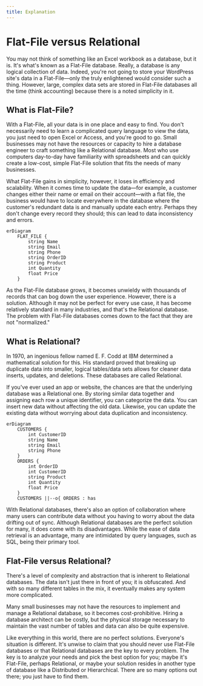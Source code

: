 ```yaml
---
title: Explanation
---
```


# Flat-File versus Relational

You may not think of something like an Excel workbook as a database, but it is. It's what's known as a Flat-File database. Really, a database is any logical collection of data. Indeed, you're not going to store your WordPress site's data in a Flat-File—only the truly enlightened would consider such a thing. However, large, complex data sets are stored in Flat-File databases all the time (think accounting) because there is a noted simplicity in it. 

## What is Flat-File?

With a Flat-File, all your data is in one place and easy to find. 
You don't necessarily need to learn a complicated query language to view the data, you just need to open Excel or Access, and you're good to go.
Small businesses may not have the resources or capacity to hire a database engineer to craft something like a Relational database. 
Most who use computers day-to-day have familiarity with spreadsheets and can quickly create a low-cost, simple Flat-File solution that fits the needs of many businesses. 

What Flat-File gains in simplicity, however, it loses in efficiency and scalability. 
When it comes time to update the data—for example, a customer changes either their name or email on their account—with a flat file, the business would have to locate everywhere in the database where the customer's redundant data is and manually update each entry. 
Perhaps they don't change every record they should; this can lead to data inconsistency and errors. 

``` mermaid
erDiagram
    FLAT_FILE {
        string Name
        string Email
        string Phone
        string OrderID
        string Product
        int Quantity
        float Price
    }
```

As the Flat-File database grows, it becomes unwieldy with thousands of records that can bog down the user experience. 
However, there is a solution. 
Although it may not be perfect for every use case, it has become relatively standard in many industries, and that's the Relational database. 
The problem with Flat-File databases comes down to the fact that they are not "normalized." 

## What is Relational?

In 1970, an ingenious fellow named E. F. Codd at IBM determined a mathematical solution for this. 
His standard proved that breaking up duplicate data into smaller, logical tables/data sets allows for cleaner data inserts, updates, and deletions. 
These databases are called Relational. 

If you've ever used an app or website, the chances are that the underlying database was a Relational one. 
By storing similar data together and assigning each row a unique identifier, you can categorize the data. 
You can insert new data without affecting the old data. 
Likewise, you can update the existing data without worrying about data duplication and inconsistency. 

``` mermaid
erDiagram
    CUSTOMERS {
        int CustomerID
        string Name
        string Email
        string Phone
    }
    ORDERS {
        int OrderID
        int CustomerID
        string Product
        int Quantity
        float Price
    }
    CUSTOMERS ||--o{ ORDERS : has
```

With Relational databases, there's also an option of collaboration where many users can contribute data without you having to worry about the data drifting out of sync.
Although Relational databases are the perfect solution for many, it does come with its disadvantages. 
While the ease of data retrieval is an advantage, many are intimidated by query languages, such as SQL, being their primary tool. 

## Flat-File versus Relational?

There's a level of complexity and abstraction that is inherent to Relational databases. 
The data isn't just there in front of you; it is obfuscated. 
And with so many different tables in the mix, it eventually makes any system more complicated. 

Many small businesses may not have the resources to implement and manage a Relational database, so it becomes cost-prohibitive. 
Hiring a database architect can be costly, but the physical storage necessary to maintain the vast number of tables and data can also be quite expensive. 

Like everything in this world, there are no perfect solutions. 
Everyone's situation is different. 
It's unwise to claim that you should never use Flat-File databases or that Relational databases are the key to every problem. 
The key is to analyze your needs and pick the best option for you; maybe it's Flat-File, perhaps Relational, or maybe your solution resides in another type of database like a Distributed or Hierarchical. 
There are so many options out there; you just have to find them. 